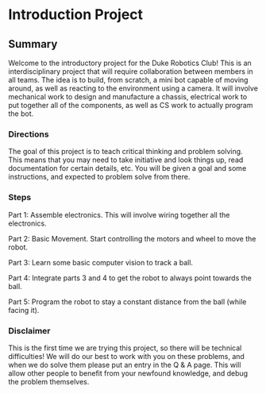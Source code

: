 # Introduction Project

## Summary

Welcome to the introductory project for the Duke Robotics Club! This is an interdisciplinary project that will require collaboration between members in all teams. The idea is to build, from scratch, a mini bot capable of moving around, as well as reacting to the environment using a camera. It will involve mechanical work to design and manufacture a chassis, electrical work to put together all of the components, as well as CS work to actually program the bot.

### Directions

The goal of this project is to teach critical thinking and problem solving. This means that you may need to take initiative and look things up, read documentation for certain details, etc. You will be given a goal and some instructions, and expected to problem solve from there.

### Steps

Part 1: Assemble electronics. This will involve wiring together all the electronics.

Part 2: Basic Movement. Start controlling the motors and wheel to move the robot.

Part 3: Learn some basic computer vision to track a ball.

Part 4: Integrate parts 3 and 4 to get the robot to always point towards the ball.

Part 5: Program the robot to stay a constant distance from the ball \(while facing it\).

### Disclaimer

This is the first time we are trying this project, so there will be technical difficulties! We will do our best to work with you on these problems, and when we do solve them please put an entry in the Q & A page. This will allow other people to benefit from your newfound knowledge, and debug the problem themselves.



